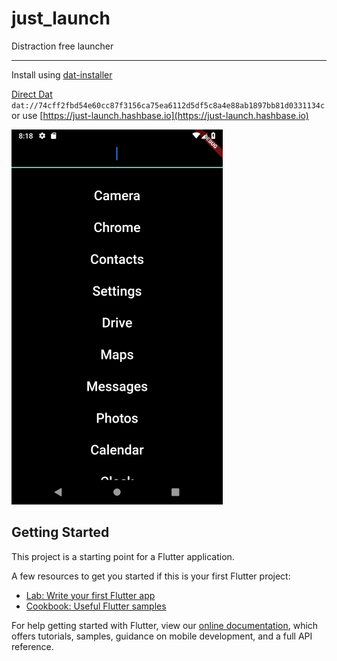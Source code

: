 # just_launch

Distraction free launcher

----

Install using [dat-installer](https://github.com/staltz/dat-installer)

[Direct Dat](dat://74cff2fbd54e60cc87f3156ca75ea6112d5df5c8a4e88ab1897bb81d0331134c)
`dat://74cff2fbd54e60cc87f3156ca75ea6112d5df5c8a4e88ab1897bb81d0331134c` or use
[https://just-launch.hashbase.io](https://just-launch.hashbase.io)

![Screenshot](./screenshot.png)

## Getting Started

This project is a starting point for a Flutter application.

A few resources to get you started if this is your first Flutter project:

- [Lab: Write your first Flutter app](https://flutter.io/docs/get-started/codelab)
- [Cookbook: Useful Flutter samples](https://flutter.io/docs/cookbook)

For help getting started with Flutter, view our 
[online documentation](https://flutter.io/docs), which offers tutorials, 
samples, guidance on mobile development, and a full API reference.
